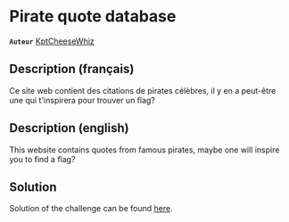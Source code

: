 # Pirate quote database

**`Auteur`** [KptCheeseWhiz](https://github.com/KptCheeseWhiz)

## Description (français)

Ce site web contient des citations de pirates célèbres, il y en a peut-être une qui t'inspirera pour trouver un flag? 

## Description (english)

This website contains quotes from famous pirates, maybe one will inspire you to find a flag?

## Solution

Solution of the challenge can be found [here](solution/).
